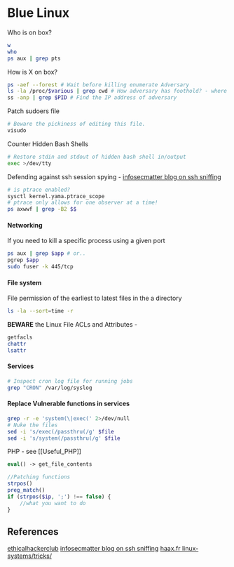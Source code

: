 # Blue Linux


Who is on box?
```bash
w
who
ps aux | grep pts
```

How is X on box?
```bash
ps -aef --forest # Wait before killing enumerate Adversary
ls -la /proc/$various | grep cwd # How adversary has foothold? - where shell is executed
ss -anp | grep $PID # Find the IP address of adversary
```

Patch sudoers file
```bash
# Beware the pickiness of editing this file.
visudo
```

Counter Hidden Bash Shells
```bash
# Restore stdin and stdout of hidden bash shell in/output
exec >/dev/tty
```

Defending against ssh session spying - [infosecmatter blog on ssh sniffing](https://www.infosecmatter.com/ssh-sniffing-ssh-spying-methods-and-defense/)
```bash
# is ptrace enabled?
sysctl kernel.yama.ptrace_scope
# ptrace only allows for one observer at a time!
ps axwwf | grep -B2 $$
```

#### Networking 

If you need to kill a specific process using a given port
```bash
ps aux | grep $app # or..
pgrep $app
sudo fuser -k 445/tcp
```

#### File system

File permission of the earliest to latest files in the a directory
```bash
ls -la --sort=time -r
```

**BEWARE** the Linux File ACLs and Attributes - 
```bash
getfacls
chattr
lsattr
```

#### Services

```bash
# Inspect cron log file for running jobs
grep "CRON" /var/log/syslog
```

#### Replace Vulnerable functions in services

```bash
grep -r -e 'system(\|exec(' 2>/dev/null
# Nuke the files
sed -i 's/exec(/passthru(/g' $file
sed -i 's/system(/passthru(/g' $file
```

PHP - see [[Useful_PHP]]
```php
eval() -> get_file_contents

//Patching functions
strpos()
preg_match()
if (strpos($ip, ';') !== false) { 
	//what you want to do 
}
```



## References

[ethicalhackerclub](https://ethicalhackers.club/hack-the-box-battlegrounds-cyber-mayhem-attack-defense-review-strategies-tips-and-tricks/)
[infosecmatter blog on ssh sniffing](https://www.infosecmatter.com/ssh-sniffing-ssh-spying-methods-and-defense/)
[haax.fr linux-systems/tricks/](https://cheatsheet.haax.fr/linux-systems/tricks/)